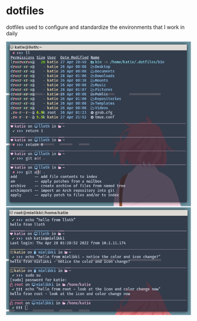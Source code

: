 # dotfiles

dotfiles used to configure and standardize the environments that I work in daily

<p align="center">
  <img src="https://github.com/KittyKatt/dotfiles/blob/readme-assets/images/kitty-zsh-prompt-1.png?raw=true" /><br />
  <img src="https://github.com/KittyKatt/dotfiles/blob/readme-assets/images/kitty-zsh-prompt-2.png?raw=true" />
</p>